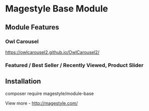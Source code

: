 # Magestyle Base Module

## Module Features

### Owl Carousel
https://owlcarousel2.github.io/OwlCarousel2/

### Featured / Best Seller / Recently Viewed, Product Slider

## Installation

composer require magestyle/module-base

View more - http://magestyle.com/